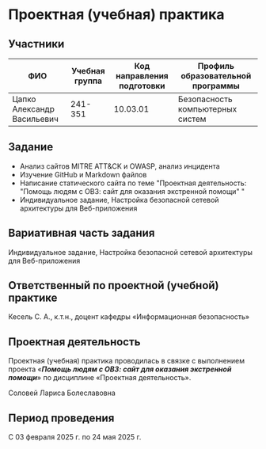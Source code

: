 # Проектная (учебная) практика

## Участники

| ФИО | Учебная группа | Код направления подготовки | Профиль образовательной программы |
|-|-|-|-|
| Цапко Александр Васильевич |241-351|10.03.01|Безопасность компьютерных систем|


## Задание

- Анализ сайтов MITRE ATT&CK и OWASP, анализ инцидента
- Изучение GitHub и Markdown файлов
- Написание статического сайта по теме "Проектная деятельность: "Помощь людям с ОВЗ: сайт для оказания экстренной помощи" "
- Индивидуальное задание, Настройка безопасной сетевой архитектуры для Веб-приложения

## Вариативная часть задания

Индивидуальное задание, Настройка безопасной сетевой архитектуры для Веб-приложения

## Ответственный по проектной (учебной) практике

Кесель С. А., к.т.н., доцент кафедры «Информационная безопасность»

## Проектная деятельность

Проектная (учебная) практика проводилась в связке с выполнением проекта «***Помощь людям с ОВЗ: сайт для оказания экстренной помощи***» по дисциплине «Проектная деятельность».

Соловей Лариса Болеславовна

## Период проведения

С 03 февраля 2025 г. по 24 мая 2025 г.
